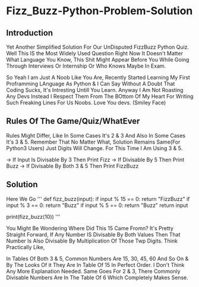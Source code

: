 # Fizz_Buzz-Python-Problem-Solution

## Introduction
Yet Another Simplified Solution For Our UnDisputed FizzBuzz Python Quiz. Well This IS the Most Widely Used Question Right Now It Doesn't Matter What Language You Know, This Shit Might Appear Before You While Going Through Interviews Or Internship Or Who Knows Maybe In Exam.

   So Yeah I am Just A Noob Like You Are, Recently Started Learning My First Proframming LAnguage As Python & I Can Say Without A Doubt That Coding Sucks, It's Intresting Untill You Learn. Anyway I Am Not Roasting Any Devs Instead I Respect Them From The BOttom Of My Heart For Writing Such Freaking Lines For Us Noobs. Love You devs. (Smiley Face)
   
## Rules Of The Game/Quiz/WhatEver

Rules Might Differ, Like In Some Cases It's 2 & 3 And Also In Some Cases It's 3 & 5. Remember That No Matter What, Solution Remains Same(For Python3 Users) Just Digits Will Change. For This Time I Am Using 3 & 5.

-> If Input Is Divisable By 3 Then Print Fizz
-> If Divisable By 5 Then Print Buzz
-> If Divisable By Both 3 & 5 Then Print FizzBuzz

## Solution
Here We Go
'''
def fizz_buzz(input):
    if input % 15 == 0:
        return "FizzBuzz"
    if input % 3 == 0:
        return "Buzz"
    if input % 5 == 0:
        return "Buzz"
    return input


print(fizz_buzz(10))
'''

You Might Be Wondering Where Did This 15 Came Fromn? It's Pretty Straight Forward, If Any Number IS Divisable By Both Values Then That Number Is Also Divisable By Multiplication Of Those Twp Digits. Think Practically Like,

In Tables Of Both 3 & 5, Common Numbers Are 15, 30, 45, 60 And So On & By The Looks Of it They Are In Table Of 15 In Perfect Order. I Don't Think Any More Explanation Needed. Same Goes For 2 & 3, There Commonly Divisable Numbers Are In The Table Of 6 Which Completely Makes Sense.
